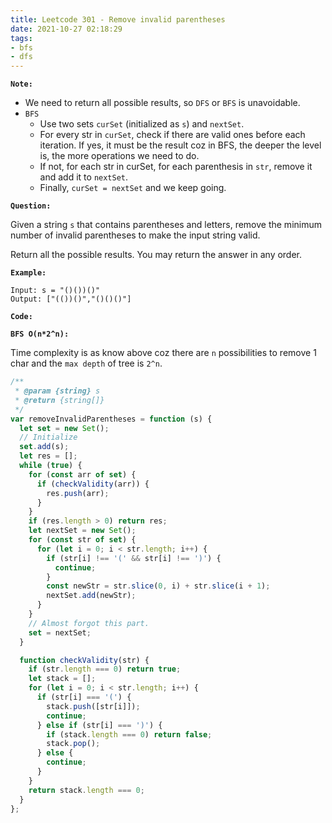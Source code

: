 ```yaml
---
title: Leetcode 301 - Remove invalid parentheses
date: 2021-10-27 02:18:29
tags:
- bfs
- dfs
---
```

**`Note:`**
- We need to return all possible results, so `DFS` or `BFS` is unavoidable.
- `BFS`
  - Use two sets `curSet` (initialized as `s`) and `nextSet`.
  - For every str in `curSet`, check if there are valid ones before each iteration. If yes, it must be the result coz in BFS, the deeper the level is, the more operations we need to do.
  - If not, for each str in curSet, for each parenthesis in `str`, remove it and add it to `nextSet`. 
  - Finally, `curSet = nextSet` and we keep going.


**`Question:`**

Given a string `s` that contains parentheses and letters, remove the minimum number of invalid parentheses to make the input string valid.

Return all the possible results. You may return the answer in any order.

**`Example:`**
```
Input: s = "()())()"
Output: ["(())()","()()()"]
```

**`Code:`**

**`BFS O(n*2^n):`**

Time complexity is as know above coz there are `n` possibilities to remove 1 char and the `max depth` of tree is `2^n`.
```javascript
/**
 * @param {string} s
 * @return {string[]}
 */
var removeInvalidParentheses = function (s) {
  let set = new Set();
  // Initialize
  set.add(s);
  let res = [];
  while (true) {
    for (const arr of set) {
      if (checkValidity(arr)) {
        res.push(arr);
      }
    }
    if (res.length > 0) return res;
    let nextSet = new Set();
    for (const str of set) {
      for (let i = 0; i < str.length; i++) {
        if (str[i] !== '(' && str[i] !== ')') {
          continue;
        }
        const newStr = str.slice(0, i) + str.slice(i + 1);
        nextSet.add(newStr);
      }
    }
    // Almost forgot this part.
    set = nextSet;
  }

  function checkValidity(str) {
    if (str.length === 0) return true;
    let stack = [];
    for (let i = 0; i < str.length; i++) {
      if (str[i] === '(') {
        stack.push([str[i]]);
        continue;
      } else if (str[i] === ')') {
        if (stack.length === 0) return false;
        stack.pop();
      } else {
        continue;
      }
    }
    return stack.length === 0;
  }
};
```